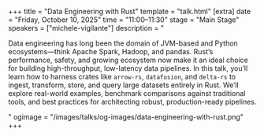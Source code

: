 +++
title = "Data Engineering with Rust"
template = "talk.html"
[extra]
  date = "Friday, October 10, 2025"
  time = "11:00–11:30"
  stage = "Main Stage"
  speakers = ["michele-vigilante"]
  description = "<p>Data engineering has long been the domain of JVM-based and Python ecosystems—think Apache Spark, Hadoop, and pandas. Rust’s performance, safety, and growing ecosystem now make it an ideal choice for building high-throughput, low-latency data pipelines. In this talk, you’ll learn how to harness crates like <code>arrow-rs</code>, <code>datafusion</code>, and <code>delta-rs</code> to ingest, transform, store, and query large datasets entirely in Rust. We’ll explore real-world examples, benchmark comparisons against traditional tools, and best practices for architecting robust, production-ready pipelines.</p>"
  ogimage = "/images/talks/og-images/data-engineering-with-rust.png"
+++
